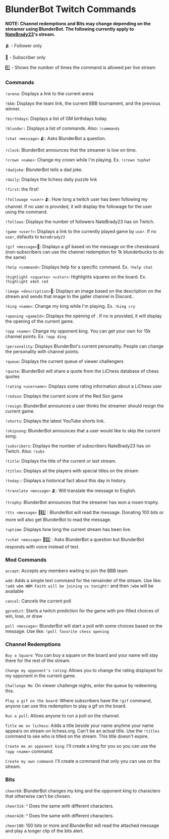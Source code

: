 # BlunderBot Twitch Commands

#### NOTE: Channel redemptions and Bits may change depending on the streamer using BlunderBot. The following currently apply to [NateBrady23](https://twitch.tv/natebrady23)'s stream.


:people_hugging: - Follower only

:gem: - Subscriber only

:one: - Shows the number of times the command is allowed per live stream


### Commands

`!arena`: Displays a link to the current arena

`!bbb`: Displays the team link, the current BBB tournament, and the previous winner.

`!birthdays`: Displays a list of GM birthdays today.

`!blunder:` Displays a list of commands. Also: `!commands`

`!chat <message>` :people_hugging:: Asks BlunderBot a question.

`!clock`: BlunderBot announces that the streamer is low on time.

`!crown <name>`: Change my crown while I'm playing. Ex. `!crown tophat`

`!dadjoke`: BlunderBot tells a dad joke.

`!daily`: Displays the lichess daily puzzle link

`!first`: the first!

`!followage <user>` :people_hugging:: How long a twitch user has been following my channel. If no user is provided, it will display the followage for the user using the command.

`!follows`: Displays the number of followers NateBrady23 has on Twitch.

`!game <user?>`: Displays a link to the currently played game by `user`. If no `user`, defaults to `NateBrady23`

`!gif <message>`:gem:: Displays a gif based on the message on the chessboard. (non-subscribers can use the channel redemption for 1k blunderbucks to do the same)

`!help <command>`: Displays help for a specific command. Ex. `!help chat`

`!highlight <squares> <color>`: Highlights squares on the board. Ex. `!highlight e4e5 red`

`!image <description>`:gem:: Displays an image based on the description on the stream and sends that image to the galler channel in Discord..

`!king <name>`: Change my king while I'm playing. Ex. `!king cry`

`!opening <gameId>`: Displays the opening of <gameId>. If no <gameId> is provided, it will display the opening of the current game.

`!opp <name>`: Change my opponent king. You can get your own for 15k channel points. Ex. `!opp ding`

`!personality`: Displays BlunderBot's current personality. People can change the personality with channel points.

`!queue`: Displays the current queue of viewer challengers

`!quote`: BlunderBot will share a quote from the LiChess database of chess quotes

`!rating <username>`: Displays some rating information about a LiChess user

`!redsox`: Displays the current score of the Red Sox game

`!resign`: BlunderBot announces a user thinks the streamer should resign the current game.

`!shorts`: Displays the latest YouTube shorts link.

`!skipsong`: BlunderBot announces that a user would like to skip the current song.

`!subsribers`: Displays the number of subscribers NateBrady23 has on Twitch. Also: `!subs`

`!title`: Displays the title of the current or last stream.

`!titles`: Displays all the players with special titles on the stream

`!today:`: Displays a historical fact about this day in history.

`!translate <message>` :people_hugging:: Will translate the message to English.

`!trophy`: BlunderBot announces that the streamer has won a rosen trophy.

`!tts <message>` :gem::five: : BlunderBot will read the message. Donating 100 bits or more will also get BlunderBot to read the message.

`!uptime`: Displays how long the current stream has been live.

`!vchat <message>` :gem::three: : Asks BlunderBot a question but BlunderBot responds with voice instead of text.

### Mod Commands

`accept`: Accepts any members waiting to join the BBB team

`add`: Adds a simple text command for the remainder of the stream. Use like: `!add wbm WBM Faith will be joining us tonight!` and then `!wbm` will be available

`cancel`: Cancels the current poll

`gpredict`: Starts a twitch prediction for the game with pre-filled choices of win, lose, or draw

`poll <message>`: BlunderBot will start a poll with some choices based on the message. Use like: `!poll favorite chess opening`

### Channel Redemptions

`Buy a Square`: You can buy a square on the board and your name will stay there for the rest of the stream.

`Change my opponent's rating`: Allows you to change the rating displayed for my opponent in the current game.

`Challenge Me`: On viewer challenge nights, enter the queue by redeeming this.

`Play a gif on the board`: Where subscribers have the `!gif` command, anyone can use this redemption to play a gif on the board.

`Run a poll`: Allows anyone to run a poll on the channel.

`Title me on lichess`: Adds a title beside your name anytime your name appears on stream on lichess.org. Can't be an actual title. Use the `!titles` command to see who is titled on the stream. This title doesn't expire.

`Create me an opponent king`: I'll create a king for you so you can use the `!opp <name>` command.

`Create my own command`: I'll create a command that only you can use on the stream.

### Bits

`cheer69`: BlunderBot changes my king and the opponent king to characters that otherwise can't be chosen.

`cheer314`: ^ Does the same with different characters.

`cheer420`: ^ Does the same with different characters.

`cheer100`: 100 bits or more and BlunderBot will read the attached message and play a longer clip of the bits alert.
